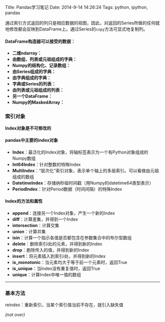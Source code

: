 Title: Pandas学习笔记
Date: 2014-9-14 14:26:24 
Tags: python, ipython, pandas

通过索引方式返回的列只是相应数据的视图，因此，对返回的Series所做的任何就地修改都会反映到DataFrame上。通过Series的`copy`方法可显式地复制列。

#### DataFrame构造器可以接受的数据： ####

- **二维ndarray：**
- **由数组、列表或元祖组成的字典：**
- **Numpy的结构化、记录数组：**
- **由Series组成的字典：**
- **由字典组成的字典：**
- **字典或Series的列表：**
- **由列表或元祖组成的列表：**
- **另一个DataFrame：**
- **Numpy的MaskedArray：**

### 索引对象 ###

**Index对象是不可修改的**

#### pandas中主要的index对象 ####

- **Index**：最泛化的Index对象，将轴标签表示为一个有Python对象组成的Numpy数组
- **Int64Index**：针对整数的特殊Index
- **MultiIndex**：“层次化”索引对象，表示单个轴上的多层索引。可以看做由元祖组成的数组
- **DatetimeIndex**：存储纳秒级时间戳（用Numpy的datetime64类型表示）
- **PeriodIndex**：针对Period数据（时间间隔）的特殊Index

#### Index的方法和属性 ####

- **append**：连接另一个Index对象，产生一个新的Index
- **diff**：计算差集，并得到一个Index
- **intersection**：计算交集
- **union**：计算并集
- **isin**：计算一个指示各值是否都包含在参数集合中的布尔型数组
- **delete**：删除索引i处的元素，并得到新的Index
- **drop**：删除传入的值，并得到新的Index
- **insert**：将元素插入到索引i处，并得到新的Index
- **is_monotonic**：当元素均大于等于前一个元素时，返回True
- **is_unique**：当Index没有重复值时，返回True
- **unique**：计算Index中唯一值的数组


----------
### 基本方法 ###

reindex：重新索引，当某个索引值当前不存在，就引入缺失值

*(not over)*